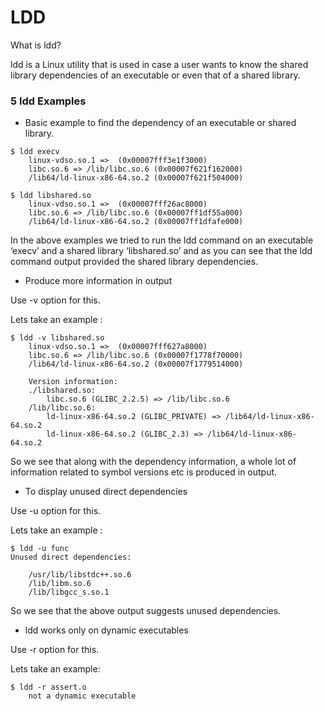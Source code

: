 # LDD

What is ldd?

ldd is a Linux utility that is used in case a user wants to know the shared library dependencies of an executable or even that of a shared library.


### 5 ldd Examples

* Basic example to find the dependency of an executable or shared library.
```
$ ldd execv
	linux-vdso.so.1 =>  (0x00007fff3e1f3000)
	libc.so.6 => /lib/libc.so.6 (0x00007f621f162000)
	/lib64/ld-linux-x86-64.so.2 (0x00007f621f504000)
```
```
$ ldd libshared.so
	linux-vdso.so.1 =>  (0x00007fff26ac8000)
	libc.so.6 => /lib/libc.so.6 (0x00007ff1df55a000)
	/lib64/ld-linux-x86-64.so.2 (0x00007ff1dfafe000)
```

In the above examples we tried to run the ldd command on an executable ‘execv’ and a shared library ‘libshared.so’ and as you can see that the ldd command output provided the shared library dependencies.

* Produce more information in output

Use -v option for this.

Lets take an example :
```
$ ldd -v libshared.so
	linux-vdso.so.1 =>  (0x00007fff627a8000)
	libc.so.6 => /lib/libc.so.6 (0x00007f1778f70000)
	/lib64/ld-linux-x86-64.so.2 (0x00007f1779514000)

	Version information:
	./libshared.so:
		libc.so.6 (GLIBC_2.2.5) => /lib/libc.so.6
	/lib/libc.so.6:
		ld-linux-x86-64.so.2 (GLIBC_PRIVATE) => /lib64/ld-linux-x86-64.so.2
		ld-linux-x86-64.so.2 (GLIBC_2.3) => /lib64/ld-linux-x86-64.so.2
```

So we see that along with the dependency information, a whole lot of information related to symbol versions etc is produced in output.

* To display unused direct dependencies

Use -u option for this.

Lets take an example :
```
$ ldd -u func
Unused direct dependencies:

	/usr/lib/libstdc++.so.6
	/lib/libm.so.6
	/lib/libgcc_s.so.1
```
So we see that the above output suggests unused dependencies.

* ldd works only on dynamic executables

Use -r option for this.

Lets take an example:
```
$ ldd -r assert.o
	not a dynamic executable
```